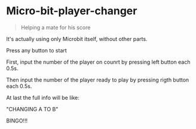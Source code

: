 # Micro-bit-player-changer

> Helping a mate for his score

It's actually using only Microbit itself, without other parts.

Press any button to start

First, input the number of the player on counrt by pressing left button each 0.5s.

Then input the number of the player ready to play by pressing rigth button each 0.5s.

At last the full info will be like:

"CHANGING A TO B"

BINGO!!!
